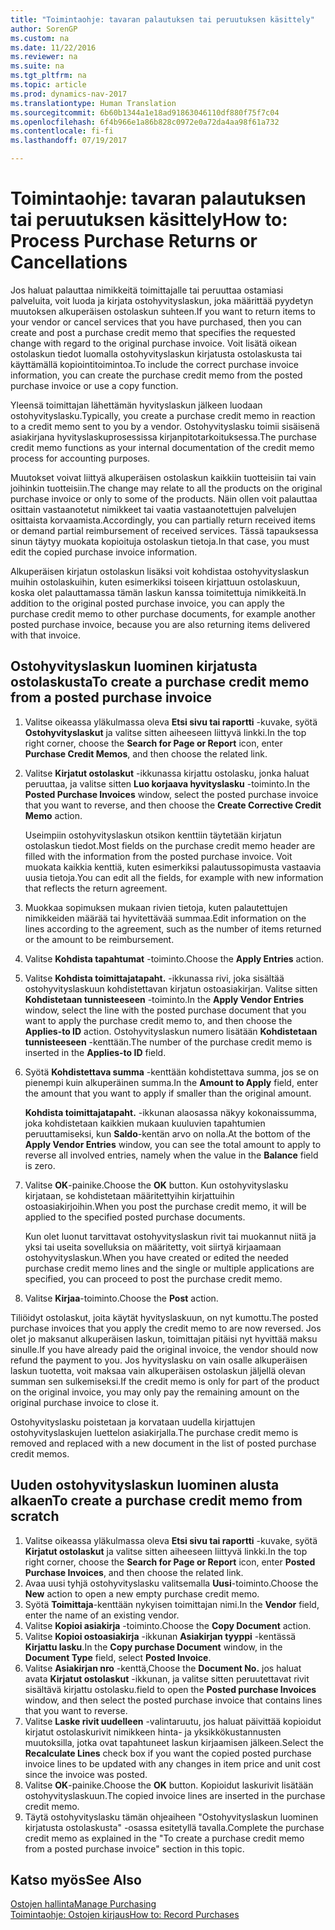 ```yaml
---
title: "Toimintaohje: tavaran palautuksen tai peruutuksen käsittely"
author: SorenGP
ms.custom: na
ms.date: 11/22/2016
ms.reviewer: na
ms.suite: na
ms.tgt_pltfrm: na
ms.topic: article
ms.prod: dynamics-nav-2017
ms.translationtype: Human Translation
ms.sourcegitcommit: 6b60b1344a1e18ad91863046110df880f75f7c04
ms.openlocfilehash: 6f4b966e1a86b828c0972e0a72da4aa98f61a732
ms.contentlocale: fi-fi
ms.lasthandoff: 07/19/2017

---
```


# <a name="how-to-process-purchase-returns-or-cancellations"></a><span data-ttu-id="ec708-102">Toimintaohje: tavaran palautuksen tai peruutuksen käsittely</span><span class="sxs-lookup"><span data-stu-id="ec708-102">How to: Process Purchase Returns or Cancellations</span></span>
<span data-ttu-id="ec708-103">Jos haluat palauttaa nimikkeitä toimittajalle tai peruuttaa ostamiasi palveluita, voit luoda ja kirjata ostohyvityslaskun, joka määrittää pyydetyn muutoksen alkuperäisen ostolaskun suhteen.</span><span class="sxs-lookup"><span data-stu-id="ec708-103">If you want to return items to your vendor or cancel services that you have purchased, then you can create and post a purchase credit memo that specifies the requested change with regard to the original purchase invoice.</span></span> <span data-ttu-id="ec708-104">Voit lisätä oikean ostolaskun tiedot luomalla ostohyvityslaskun kirjatusta ostolaskusta tai käyttämällä kopiointitoimintoa.</span><span class="sxs-lookup"><span data-stu-id="ec708-104">To include the correct purchase invoice information, you can create the purchase credit memo from the posted purchase invoice or use a copy function.</span></span>

<span data-ttu-id="ec708-105">Yleensä toimittajan lähettämän hyvityslaskun jälkeen luodaan ostohyvityslasku.</span><span class="sxs-lookup"><span data-stu-id="ec708-105">Typically, you create a purchase credit memo in reaction to a credit memo sent to you by a vendor.</span></span> <span data-ttu-id="ec708-106">Ostohyvityslasku toimii sisäisenä asiakirjana hyvityslaskuprosessissa kirjanpitotarkoituksessa.</span><span class="sxs-lookup"><span data-stu-id="ec708-106">The purchase credit memo functions as your internal documentation of the credit memo process for accounting purposes.</span></span>

<span data-ttu-id="ec708-107">Muutokset voivat liittyä alkuperäisen ostolaskun kaikkiin tuotteisiin tai vain joihinkin tuotteisiin.</span><span class="sxs-lookup"><span data-stu-id="ec708-107">The change may relate to all the products on the original purchase invoice or only to some of the products.</span></span> <span data-ttu-id="ec708-108">Näin ollen voit palauttaa osittain vastaanotetut nimikkeet tai vaatia vastaanotettujen palvelujen osittaista korvaamista.</span><span class="sxs-lookup"><span data-stu-id="ec708-108">Accordingly, you can partially return received items or demand partial reimbursement of received services.</span></span> <span data-ttu-id="ec708-109">Tässä tapauksessa sinun täytyy muokata kopioituja ostolaskun tietoja.</span><span class="sxs-lookup"><span data-stu-id="ec708-109">In that case, you must edit the copied purchase invoice information.</span></span>

<span data-ttu-id="ec708-110">Alkuperäisen kirjatun ostolaskun lisäksi voit kohdistaa ostohyvityslaskun muihin ostolaskuihin, kuten esimerkiksi toiseen kirjattuun ostolaskuun, koska olet palauttamassa tämän laskun kanssa toimitettuja nimikkeitä.</span><span class="sxs-lookup"><span data-stu-id="ec708-110">In addition to the original posted purchase invoice, you can apply the purchase credit memo to other purchase documents, for example another posted purchase invoice, because you are also returning items delivered with that invoice.</span></span>

## <a name="to-create-a-purchase-credit-memo-from-a-posted-purchase-invoice"></a><span data-ttu-id="ec708-111">Ostohyvityslaskun luominen kirjatusta ostolaskusta</span><span class="sxs-lookup"><span data-stu-id="ec708-111">To create a purchase credit memo from a posted purchase invoice</span></span>
1. <span data-ttu-id="ec708-112">Valitse oikeassa yläkulmassa oleva **Etsi sivu tai raportti** -kuvake, syötä **Ostohyvityslaskut** ja valitse sitten aiheeseen liittyvä linkki.</span><span class="sxs-lookup"><span data-stu-id="ec708-112">In the top right corner, choose the **Search for Page or Report** icon, enter **Purchase Credit Memos**, and then choose the related link.</span></span>  
2. <span data-ttu-id="ec708-113">Valitse **Kirjatut ostolaskut** -ikkunassa kirjattu ostolasku, jonka haluat peruuttaa, ja valitse sitten **Luo korjaava hyvityslasku** -toiminto.</span><span class="sxs-lookup"><span data-stu-id="ec708-113">In the **Posted Purchase Invoices** window, select the posted purchase invoice that you want to reverse, and then choose the **Create Corrective Credit Memo** action.</span></span>

    <span data-ttu-id="ec708-114">Useimpiin ostohyvityslaskun otsikon kenttiin täytetään kirjatun ostolaskun tiedot.</span><span class="sxs-lookup"><span data-stu-id="ec708-114">Most fields on the purchase credit memo header are filled with the information from the posted purchase invoice.</span></span> <span data-ttu-id="ec708-115">Voit muokata kaikkia kenttiä, kuten esimerkiksi palautussopimusta vastaavia uusia tietoja.</span><span class="sxs-lookup"><span data-stu-id="ec708-115">You can edit all the fields, for example with new information that reflects the return agreement.</span></span>
3. <span data-ttu-id="ec708-116">Muokkaa sopimuksen mukaan rivien tietoja, kuten palautettujen nimikkeiden määrää tai hyvitettävää summaa.</span><span class="sxs-lookup"><span data-stu-id="ec708-116">Edit information on the lines according to the agreement, such as the number of items returned or the amount to be reimbursement.</span></span>
4. <span data-ttu-id="ec708-117">Valitse **Kohdista tapahtumat** -toiminto.</span><span class="sxs-lookup"><span data-stu-id="ec708-117">Choose the **Apply Entries** action.</span></span>
5. <span data-ttu-id="ec708-118">Valitse **Kohdista toimittajatapaht.** -ikkunassa rivi, joka sisältää ostohyvityslaskuun kohdistettavan kirjatun ostoasiakirjan. Valitse sitten **Kohdistetaan tunnisteeseen** -toiminto.</span><span class="sxs-lookup"><span data-stu-id="ec708-118">In the **Apply Vendor Entries** window, select the line with the posted purchase document that you want to apply the purchase credit memo to, and then choose the **Applies-to ID** action.</span></span> <span data-ttu-id="ec708-119">Ostohyvityslaskun numero lisätään **Kohdistetaan tunnisteeseen** -kenttään.</span><span class="sxs-lookup"><span data-stu-id="ec708-119">The number of the purchase credit memo is inserted in the **Applies-to ID** field.</span></span>
6. <span data-ttu-id="ec708-120">Syötä **Kohdistettava summa** -kenttään kohdistettava summa, jos se on pienempi kuin alkuperäinen summa.</span><span class="sxs-lookup"><span data-stu-id="ec708-120">In the **Amount to Apply** field, enter the amount that you want to apply if smaller than the original amount.</span></span>

    <span data-ttu-id="ec708-121">**Kohdista toimittajatapaht.** -ikkunan alaosassa näkyy kokonaissumma, joka kohdistetaan kaikkien mukaan kuuluvien tapahtumien peruuttamiseksi, kun **Saldo**-kentän arvo on nolla.</span><span class="sxs-lookup"><span data-stu-id="ec708-121">At the bottom of the **Apply Vendor Entries** window, you can see the total amount to apply to reverse all involved entries, namely when the value in the **Balance** field is zero.</span></span>
7. <span data-ttu-id="ec708-122">Valitse **OK**-painike.</span><span class="sxs-lookup"><span data-stu-id="ec708-122">Choose the **OK** button.</span></span> <span data-ttu-id="ec708-123">Kun ostohyvityslasku kirjataan, se kohdistetaan määritettyihin kirjattuihin ostoasiakirjoihin.</span><span class="sxs-lookup"><span data-stu-id="ec708-123">When you post the purchase credit memo, it will be applied to the specified posted purchase documents.</span></span>

    <span data-ttu-id="ec708-124">Kun olet luonut tarvittavat ostohyvityslaskun rivit tai muokannut niitä ja yksi tai useita sovelluksia on määritetty, voit siirtyä kirjaamaan ostohyvityslaskun.</span><span class="sxs-lookup"><span data-stu-id="ec708-124">When you have created or edited the needed purchase credit memo lines and the single or multiple applications are specified, you can proceed to post the purchase credit memo.</span></span>
8. <span data-ttu-id="ec708-125">Valitse **Kirjaa**-toiminto.</span><span class="sxs-lookup"><span data-stu-id="ec708-125">Choose the **Post** action.</span></span>

<span data-ttu-id="ec708-126">Tiliöidyt ostolaskut, joita käytät hyvityslaskuun, on nyt kumottu.</span><span class="sxs-lookup"><span data-stu-id="ec708-126">The posted purchase invoices that you apply the credit memo to are now reversed.</span></span> <span data-ttu-id="ec708-127">Jos olet jo maksanut alkuperäisen laskun, toimittajan pitäisi nyt hyvittää maksu sinulle.</span><span class="sxs-lookup"><span data-stu-id="ec708-127">If you have already paid the original invoice, the vendor should now refund the payment to you.</span></span> <span data-ttu-id="ec708-128">Jos hyvityslasku on vain osalle alkuperäisen laskun tuotetta, voit maksaa vain alkuperäisen ostolaskun jäljellä olevan summan sen sulkemiseksi.</span><span class="sxs-lookup"><span data-stu-id="ec708-128">If the credit memo is only for part of the product on the original invoice, you may only pay the remaining amount on the original purchase invoice to close it.</span></span>

<span data-ttu-id="ec708-129">Ostohyvityslasku poistetaan ja korvataan uudella kirjattujen ostohyvityslaskujen luettelon asiakirjalla.</span><span class="sxs-lookup"><span data-stu-id="ec708-129">The purchase credit memo is removed and replaced with a new document in the list of posted purchase credit memos.</span></span>

## <a name="to-create-a-purchase-credit-memo-from-scratch"></a><span data-ttu-id="ec708-130">Uuden ostohyvityslaskun luominen alusta alkaen</span><span class="sxs-lookup"><span data-stu-id="ec708-130">To create a purchase credit memo from scratch</span></span>
1. <span data-ttu-id="ec708-131">Valitse oikeassa yläkulmassa oleva **Etsi sivu tai raportti** -kuvake, syötä **Kirjatut ostolaskut** ja valitse sitten aiheeseen liittyvä linkki.</span><span class="sxs-lookup"><span data-stu-id="ec708-131">In the top right corner, choose the **Search for Page or Report** icon, enter **Posted Purchase Invoices**, and then choose the related link.</span></span>
2. <span data-ttu-id="ec708-132">Avaa uusi tyhjä ostohyvityslasku valitsemalla **Uusi**-toiminto.</span><span class="sxs-lookup"><span data-stu-id="ec708-132">Choose the **New** action to open a new empty purchase credit memo.</span></span>
3. <span data-ttu-id="ec708-133">Syötä **Toimittaja**-kenttään nykyisen toimittajan nimi.</span><span class="sxs-lookup"><span data-stu-id="ec708-133">In the **Vendor** field, enter the name of an existing vendor.</span></span>
4. <span data-ttu-id="ec708-134">Valitse **Kopioi asiakirja** -toiminto.</span><span class="sxs-lookup"><span data-stu-id="ec708-134">Choose the **Copy Document** action.</span></span>
5. <span data-ttu-id="ec708-135">Valitse **Kopioi ostoasiakirja** -ikkunan **Asiakirjan tyyppi** -kentässä **Kirjattu lasku**.</span><span class="sxs-lookup"><span data-stu-id="ec708-135">In the **Copy purchase Document** window, in the **Document Type** field, select **Posted Invoice**.</span></span>
6. <span data-ttu-id="ec708-136">Valitse **Asiakirjan nro** -kenttä,</span><span class="sxs-lookup"><span data-stu-id="ec708-136">Choose the **Document No.**</span></span> <span data-ttu-id="ec708-137">jos haluat avata **Kirjatut ostolaskut** -ikkunan, ja valitse sitten peruutettavat rivit sisältävä kirjattu ostolasku.</span><span class="sxs-lookup"><span data-stu-id="ec708-137">field to open the **Posted purchase Invoices** window, and then select the posted purchase invoice that contains lines that you want to reverse.</span></span>
7. <span data-ttu-id="ec708-138">Valitse **Laske rivit uudelleen** -valintaruutu, jos haluat päivittää kopioidut kirjatut ostolaskurivit nimikkeen hinta- ja yksikkökustannusten muutoksilla, jotka ovat tapahtuneet laskun kirjaamisen jälkeen.</span><span class="sxs-lookup"><span data-stu-id="ec708-138">Select the **Recalculate Lines** check box if you want the copied posted purchase invoice lines to be updated with any changes in item price and unit cost since the invoice was posted.</span></span>
8. <span data-ttu-id="ec708-139">Valitse **OK**-painike.</span><span class="sxs-lookup"><span data-stu-id="ec708-139">Choose the **OK** button.</span></span> <span data-ttu-id="ec708-140">Kopioidut laskurivit lisätään ostohyvityslaskuun.</span><span class="sxs-lookup"><span data-stu-id="ec708-140">The copied invoice lines are inserted in the purchase credit memo.</span></span>
9. <span data-ttu-id="ec708-141">Täytä ostohyvityslasku tämän ohjeaiheen "Ostohyvityslaskun luominen kirjatusta ostolaskusta" -osassa esitetyllä tavalla.</span><span class="sxs-lookup"><span data-stu-id="ec708-141">Complete the purchase credit memo as explained in the "To create a purchase credit memo from a posted purchase invoice" section in this topic.</span></span>

## <a name="see-also"></a><span data-ttu-id="ec708-142">Katso myös</span><span class="sxs-lookup"><span data-stu-id="ec708-142">See Also</span></span>
[<span data-ttu-id="ec708-143">Ostojen hallinta</span><span class="sxs-lookup"><span data-stu-id="ec708-143">Manage Purchasing</span></span>](purchasing-manage-purchasing.md)  
[<span data-ttu-id="ec708-144">Toimintaohje: Ostojen kirjaus</span><span class="sxs-lookup"><span data-stu-id="ec708-144">How to: Record Purchases</span></span>](purchasing-how-record-purchases.md)  

